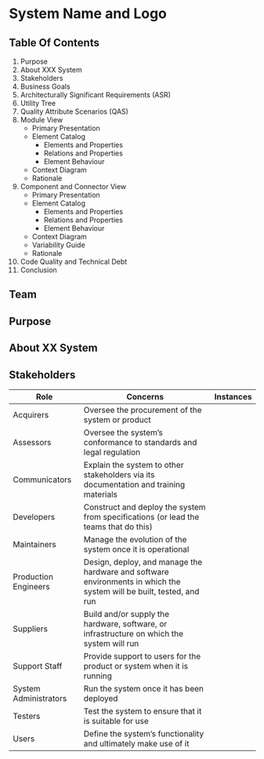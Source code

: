 # System Name and Logo

## Table Of Contents

 1. Purpose
 2. About XXX System
 3. Stakeholders
 4. Business Goals
 5. Architecturally Significant Requirements (ASR)
 6. Utility Tree
 7. Quality Attribute Scenarios (QAS)
 8. Module View
    * Primary Presentation
    * Element Catalog
      + Elements and Properties
      + Relations and Properties
      + Element Behaviour
    * Context Diagram
    * Rationale
 9. Component and Connector View
    * Primary Presentation
    * Element Catalog
      + Elements and Properties
      + Relations and Properties
      + Element Behaviour
    * Context Diagram
    * Variability Guide
    * Rationale
 10. Code Quality and Technical Debt
 11. Conclusion
 
## Team 

## Purpose

## About XX System

## Stakeholders

| Role | Concerns | Instances |
|-----|----------|-----------|
| Acquirers |	Oversee the procurement of the system or product | |
| Assessors |	Oversee the system’s conformance to standards and legal regulation | |
| Communicators |	Explain the system to other stakeholders via its documentation and training materials | |
| Developers |	Construct and deploy the system from specifications (or lead the teams that do this) | |
| Maintainers |	Manage the evolution of the system once it is operational | |
| Production  Engineers |	Design, deploy, and manage the hardware and software environments in which the system will be built, tested,  and run | |
| Suppliers |	Build and/or supply the hardware, software, or infrastructure on which the system will run | |
| Support  Staff |	Provide support to users for the product or system when it is running | |
| System Administrators	| Run the system once it has been deployed | |
| Testers |	Test the system to ensure that it is suitable for use | |
| Users |	Define the system’s functionality and ultimately make use of it | |
